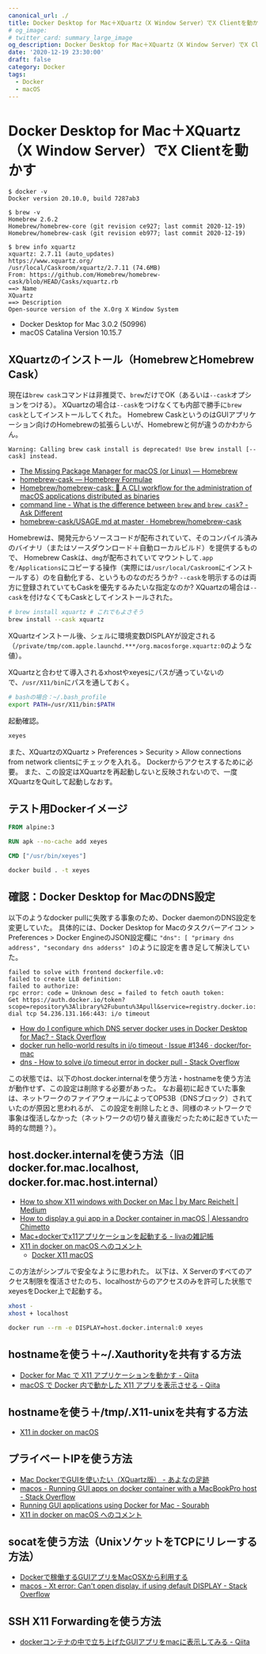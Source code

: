 ```yaml
---
canonical_url: ./
title: Docker Desktop for Mac＋XQuartz（X Window Server）でX Clientを動かす
# og_image:
# twitter_card: summary_large_image
og_description: Docker Desktop for Mac＋XQuartz（X Window Server）でX Clientを動かす
date: '2020-12-19 23:30:00'
draft: false
category: Docker
tags:
  - Docker
  - macOS
---
```


# Docker Desktop for Mac＋XQuartz（X Window Server）でX Clientを動かす

```
$ docker -v
Docker version 20.10.0, build 7287ab3

$ brew -v
Homebrew 2.6.2
Homebrew/homebrew-core (git revision ce927; last commit 2020-12-19)
Homebrew/homebrew-cask (git revision eb977; last commit 2020-12-19)

$ brew info xquartz
xquartz: 2.7.11 (auto_updates)
https://www.xquartz.org/
/usr/local/Caskroom/xquartz/2.7.11 (74.6MB)
From: https://github.com/Homebrew/homebrew-cask/blob/HEAD/Casks/xquartz.rb
==> Name
XQuartz
==> Description
Open-source version of the X.Org X Window System
```

- Docker Desktop for Mac 3.0.2 (50996)
- macOS Catalina Version 10.15.7


## XQuartzのインストール（HomebrewとHomebrew Cask）
現在は`brew cask`コマンドは非推奨で、`brew`だけでOK（あるいは`--cask`オプションをつける）。
XQuartzの場合は`--cask`をつけなくても内部で勝手に`brew cask`としてインストールしてくれた。
Homebrew CaskというのはGUIアプリケーション向けのHomebrewの拡張らしいが、Homebrewと何が違うのかわからん。

```
Warning: Calling brew cask install is deprecated! Use brew install [--cask] instead.
```

- [The Missing Package Manager for macOS (or Linux) — Homebrew](https://brew.sh/)
- [homebrew-cask — Homebrew Formulae](https://formulae.brew.sh/cask/)
- [Homebrew/homebrew-cask: 🍻 A CLI workflow for the administration of macOS applications distributed as binaries](https://github.com/Homebrew/homebrew-cask)
- [command line - What is the difference between `brew` and `brew cask`? - Ask Different](https://apple.stackexchange.com/questions/125468/what-is-the-difference-between-brew-and-brew-cask)
- [homebrew-cask/USAGE.md at master · Homebrew/homebrew-cask](https://github.com/Homebrew/homebrew-cask/blob/master/USAGE.md)

Homebrewは、開発元からソースコードが配布されていて、そのコンパイル済みのバイナリ（またはソースダウンロード＋自動ローカルビルド）を提供するもので、
Homebrew Caskは、`dmg`が配布されていてマウントして`.app`を`/Applications`にコピーする操作（実際には`/usr/local/Caskroom`にインストールする）のを自動化する、というものなのだろうか?
`--cask`を明示するのは両方に登録されていてもCaskを優先するみたいな指定なのか? XQuartzの場合は`--cask`を付けなくてもCaskとしてインストールされた。

```bash
# brew install xquartz # これでもよさそう
brew install --cask xquartz
```

XQuartzインストール後、シェルに環境変数DISPLAYが設定される（`/private/tmp/com.apple.launchd.***/org.macosforge.xquartz:0`のような値）。

XQuartzと合わせて導入されるxhostやxeyesにパスが通っていないので、`/usr/X11/bin`にパスを通しておく。

```bash
# bashの場合：~/.bash_profile
export PATH=/usr/X11/bin:$PATH
```

起動確認。

```bash
xeyes
```

また、XQuartzのXQuartz > Preferences > Security > Allow connections from network clientsにチェックを入れる。
Dockerからアクセスするために必要。
また、この設定はXQuartzを再起動しないと反映されないので、一度XQuartzをQuitして起動しなおす。


## テスト用Dockerイメージ
```dockerfile
FROM alpine:3

RUN apk --no-cache add xeyes

CMD ["/usr/bin/xeyes"]
```

```bash
docker build . -t xeyes
```

## 確認：Docker Desktop for MacのDNS設定
以下のようなdocker pullに失敗する事象のため、Docker daemonのDNS設定を変更していた。
具体的には、Docker Desktop for Macのタスクバーアイコン > Preferences > Docker EngineのJSON設定欄に
`"dns": [ "primary dns address", "secondary dns adderss" ]`のように設定を書き足して解決していた。

```
failed to solve with frontend dockerfile.v0: 
failed to create LLB definition: 
failed to authorize: 
rpc error: code = Unknown desc = failed to fetch oauth token: 
Get https://auth.docker.io/token?scope=repository%3Alibrary%2Fubuntu%3Apull&service=registry.docker.io: 
dial tcp 54.236.131.166:443: i/o timeout
```

- [How do I configure which DNS server docker uses in Docker Desktop for Mac? - Stack Overflow](https://stackoverflow.com/questions/44410259/how-do-i-configure-which-dns-server-docker-uses-in-docker-desktop-for-mac)
- [docker run hello-world results in i/o timeout · Issue #1346 · docker/for-mac](https://github.com/docker/for-mac/issues/1346)
- [dns - How to solve i/o timeout error in docker pull - Stack Overflow](https://stackoverflow.com/questions/48042184/how-to-solve-i-o-timeout-error-in-docker-pull)

この状態では、以下のhost.docker.internalを使う方法・hostnameを使う方法が動作せず、この設定は削除する必要があった。
なお最初に起きていた事象は、ネットワークのファイアウォールによってOP53B（DNSブロック）されていたのが原因と思われるが、
この設定を削除したとき、同様のネットワークで事象は復活しなかった（ネットワークの切り替え直後だったために起きていた一時的な問題？）。


## host.docker.internalを使う方法（旧 docker.for.mac.localhost, docker.for.mac.host.internal）
- [How to show X11 windows with Docker on Mac | by Marc Reichelt | Medium](https://medium.com/@mreichelt/how-to-show-x11-windows-within-docker-on-mac-50759f4b65cb)
- [How to display a gui app in a Docker container in macOS | Alessandro Chimetto](http://www.achimetto.me/docker-gui-app-on-macos.html)
- [Mac+dockerでx11アプリケーションを起動する - livaの雑記帳](http://raphine.hatenablog.com/entry/2018/08/14/004634)
- [X11 in docker on macOS へのコメント](https://gist.github.com/cschiewek/246a244ba23da8b9f0e7b11a68bf3285#gistcomment-3477013)
    - [Docker X11 macOS](https://gist.github.com/paul-krohn/e45f96181b1cf5e536325d1bdee6c949)

この方法がシンプルで安全なように思われた。
以下は、X Serverのすべてのアクセス制限を復活させたのち、localhostからのアクセスのみを許可した状態でxeyesをDocker上で起動する。

```bash
xhost -
xhost + localhost

docker run --rm -e DISPLAY=host.docker.internal:0 xeyes
```


## hostnameを使う＋~/.Xauthorityを共有する方法
- [Docker for Mac で X11 アプリケーションを動かす - Qiita](https://qiita.com/hoto17296/items/bdb2ab24bc32b6b7f360)
- [macOS で Docker 内で動かした X11 アプリを表示させる - Qiita](https://qiita.com/kawaz/items/6cf04f923ebfac45a997)

## hostnameを使う＋/tmp/.X11-unixを共有する方法
- [X11 in docker on macOS](https://gist.github.com/cschiewek/246a244ba23da8b9f0e7b11a68bf3285)

## プライベートIPを使う方法
- [Mac DockerでGUIを使いたい（XQuartz版） - あよなの足跡](https://gokids.hatenablog.com/entry/2018/11/14/190000)
- [macos - Running GUI apps on docker container with a MacBookPro host - Stack Overflow](https://stackoverflow.com/questions/37523980/running-gui-apps-on-docker-container-with-a-macbookpro-host)
- [Running GUI applications using Docker for Mac - Sourabh](https://sourabhbajaj.com/blog/2017/02/07/gui-applications-docker-mac/)
- [X11 in docker on macOS へのコメント](https://gist.github.com/cschiewek/246a244ba23da8b9f0e7b11a68bf3285#gistcomment-3119974)

## socatを使う方法（UnixソケットをTCPにリレーする方法）
- [Dockerで稼働するGUIアプリをMacOSXから利用する](https://gist.github.com/asufana/229cdac01fccee1a7d32ca8b5d7cfee6)
- [macos - Xt error: Can't open display, if using default DISPLAY - Stack Overflow](https://stackoverflow.com/questions/37826094/xt-error-cant-open-display-if-using-default-display)

## SSH X11 Forwardingを使う方法
- [dockerコンテナの中で立ち上げたGUIアプリをmacに表示してみる - Qiita](https://qiita.com/machisuke/items/84626eba60ab76d8fc4e)

